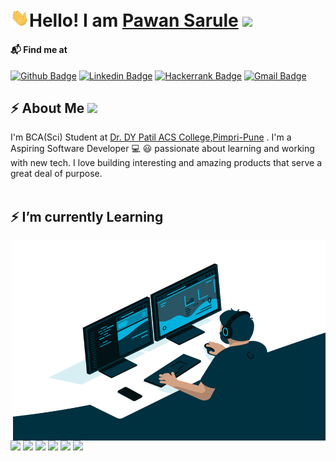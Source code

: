 <h1> <img src="https://raw.githubusercontent.com/ABSphreak/ABSphreak/master/gifs/Hi.gif" width="30px">Hello! I am <a href="https://github.com/pawansarule">Pawan Sarule</a> <img src="https://emojis.slackmojis.com/emojis/images/1531849430/4246/blob-sunglasses.gif?1531849430" width="30px"></h1>
</h1>

#### 📬 Find me at
[![Github Badge](http://img.shields.io/badge/-Github-black?style=flat-square&logo=github&link=https://github.com/pawansarule/)](https://github.com/pawansarule/) 
[![Linkedin Badge](https://img.shields.io/badge/-LinkedIn-blue?style=flat-square&logo=Linkedin&logoColor=white&link=https://www.linkedin.com/in/pawan-sarule/)](https://www.linkedin.com/in/pawan-sarule)
[![Hackerrank Badge](https://img.shields.io/badge/-Hackerrank-2EC866?style=flat-square&logo=HackerRank&logoColor=white&link=https://www.hackerrank.com/Defcon27)](https://www.hackerrank.com/sarulepavan)
[![Gmail Badge](https://img.shields.io/badge/-Gmail-d14836?style=flat-square&logo=Gmail&logoColor=white&link=mailto:sarulepavan@gmail.com)](mailto:sarulepavan@gmail.com)

 
 
## ⚡ About Me  <img src="https://media.giphy.com/media/VgCDAzcKvsR6OM0uWg/giphy.gif" width="50"> 
I'm BCA(Sci) Student at [ Dr. DY Patil ACS College,Pimpri-Pune](https://acs.dypvp.edu.in) . I'm a Aspiring Software Developer 💻 😃 passionate about learning and working with new tech. I love building interesting and amazing products that serve a great deal of purpose. <br/><br/>
 
## ⚡ I’m currently Learning 
<img align="right" alt="GIF" src="https://github.com/pawansarule/pawansarule/blob/main/code.gif?raw=true" width="500" height="320" />
 
 
 <img height="30" src="https://img.shields.io/badge/C-00599C?style=for-the-badge&logo=c&logoColor=white">

<img height="30" src="https://img.shields.io/badge/MySQL-00000F?style=for-the-badge&logo=mysql&logoColor=white">
 <img height="30" src="https://img.shields.io/badge/HTML-239120?style=for-the-badge&logo=html5&logoColor=white"> 
 <img height="30" src="https://img.shields.io/badge/CSS-239120?&style=for-the-badge&logo=css3&logoColor=white">
 
 <img height="30" src="https://img.shields.io/badge/JavaScript-F7DF1E?style=for-the-badge&logo=javascript&logoColor=black">
 <img height="30" src="https://img.shields.io/badge/Linux-FCC624?style=for-the-badge&logo=linux&logoColor=black">
